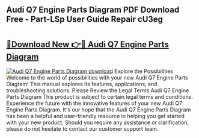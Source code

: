 ## Audi Q7 Engine Parts Diagram PDF Download Free - Part-LSp User Guide Repair cU3eg

# <h2><a href="http://dftmwa8.blite.top/?on=Audi+Q7+Engine+Parts+Diagram">🔗Download New 👉🔴 Audi Q7 Engine Parts Diagram</a></h2>

[![Audi Q7 Engine Parts Diagram download](https://i.imgur.com/lujVjoI.png)](http://dftmwa8.blite.top/?on=Audi+Q7+Engine+Parts+Diagram)
Explore the Possibilities Welcome to the world of possibilities with your new Audi Q7 Engine Parts Diagram! This manual explores its features, applications, and troubleshooting solutions. Please Review the Legal Terms Audi Q7 Engine Parts Diagram This product is subject to certain legal terms and conditions. Experience the future with the innovative features of your new Audi Q7 Engine Parts Diagram. It's our hope that the Audi Q7 Engine Parts Diagram has been a helpful and user-friendly resource in helping you get started with your new product. Should you require any assistance or clarification, please do not hesitate to contact our customer support team.
